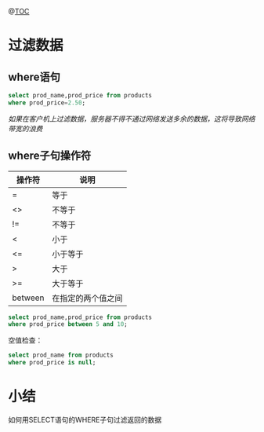 ﻿@[TOC](目录)
# 过滤数据
## where语句

```sql
select prod_name,prod_price from products
where prod_price=2.50;
```
*如果在客户机上过滤数据，服务器不得不通过网络发送多余的数据，这将导致网络带宽的浪费*

## where子句操作符
操作符|说明
----|-----
=|等于
<>|不等于
!= |不等于
< |小于
<=| 小于等于
> |大于
>=| 大于等于
between| 在指定的两个值之间

```sql
select prod_name,prod_price from products
where prod_price between 5 and 10;
```
空值检查：

```sql
select prod_name from products
where prod_price is null;
```
# 小结
如何用SELECT语句的WHERE子句过滤返回的数据
